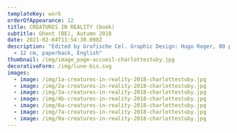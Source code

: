 ```yaml
---
templateKey: work
orderOfAppearance: 12
title: CREATURES IN REALITY (book)
subtitle: Ghent (BE), Autumn 2018
date: 2021-02-04T11:54:30.098Z
description: "Edited by Grafische Cel. Graphic Design: Hugo Roger, 80 pages, 21
  × 12 cm, paperback, English"
thumbnail: /img/image_page-accueil-charlottestuby.jpg
decorativeForm: /img/lune-bis.svg
images:
  - image: /img/1a-creatures-in-reality-2018-charlottestuby.jpg
  - image: /img/2a-creatures-in-reality-2018-charlottestuby.jpg
  - image: /img/3a-creatures-in-reality-2018-charlottestuby.jpg
  - image: /img/4b-creatures-in-reality-2018-charlottestuby.jpg
  - image: /img/6a-creatures-in-reality-2018-charlottestuby.jpg
  - image: /img/7a-creatures-in-reality-2018-charlottestuby.jpg
  - image: /img/9a-creatures-in-reality-2018-charlottestuby.jpg
---
```

